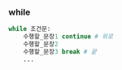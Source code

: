 ### while

```python
while 조건문:
    수행할_문장1 continue # 위로
    수행할_문장2
    수행할_문장3 break # 끝
    ...
```